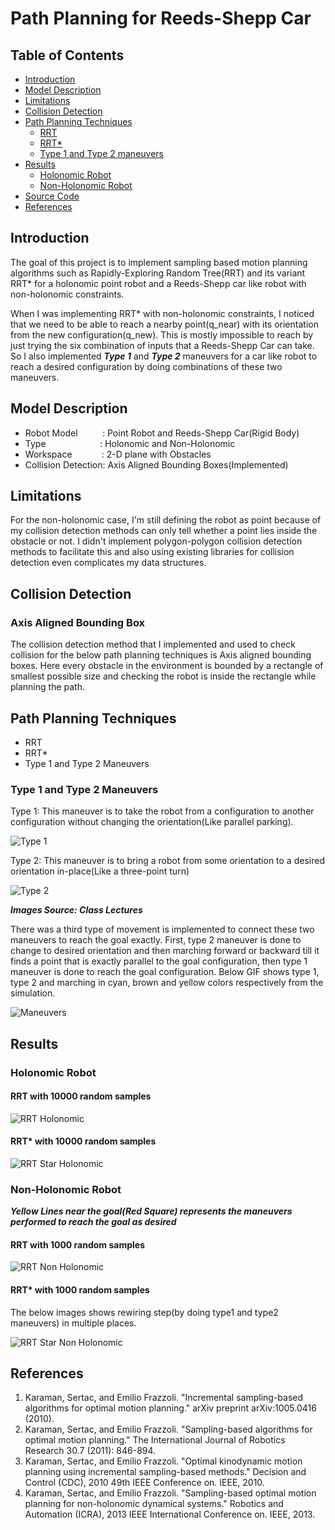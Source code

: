 # Path Planning for Reeds-Shepp Car

## Table of Contents
 - [Introduction](#introduction)
 - [Model Description](#model-description)
 - [Limitations](#limitations)
 - [Collision Detection](#collision-detection)
 - [Path Planning Techniques](#path-planning-techniques)
    - [RRT](#rrt)
    - [RRT\*](#rrt-star)
    - [Type 1 and Type 2 maneuvers](#maneuvers)
 - [Results](#results)
    - [Holonomic Robot](#non-holonomic-demo)
    - [Non-Holonomic Robot](#holonomic-demo)
 - [Source Code](#source-code)
 - [References](#references)
 
## Introduction
The goal of this project is to implement sampling based motion planning 
algorithms such as Rapidly-Exploring Random Tree(RRT) and its variant RRT* for a 
holonomic point robot and a Reeds-Shepp car like robot with 
non-holonomic constraints.

When I was implementing RRT* with non-holonomic constraints, I
noticed that we need to be able to reach a nearby point(q_near) with its 
orientation from the new configuration(q_new). This is mostly impossible to reach
by just trying the six combination of inputs that a Reeds-Shepp Car can
take. So I also implemented ***Type 1*** and ***Type 2*** maneuvers for a car like 
robot to reach a desired configuration by doing combinations of these two
maneuvers.
 
 
## Model Description
 - Robot Model &nbsp;&nbsp;&nbsp;&nbsp;&nbsp;&nbsp;&nbsp;&nbsp;&nbsp;:   Point Robot and Reeds-Shepp Car(Rigid Body)
 - Type        &nbsp;&nbsp;&nbsp;&nbsp;&nbsp;&nbsp;&nbsp;&nbsp;&nbsp;&nbsp;&nbsp;&nbsp;&nbsp;&nbsp;&nbsp;&nbsp;&nbsp;&nbsp;&nbsp;&nbsp;&nbsp;:   Holonomic and Non-Holonomic
 - Workspace   &nbsp;&nbsp;&nbsp;&nbsp;&nbsp;&nbsp;&nbsp;&nbsp;&nbsp;&nbsp;&nbsp;:   2-D plane with Obstacles
 - Collision Detection: Axis Aligned Bounding Boxes(Implemented)

## Limitations
For the non-holonomic case, I'm still defining the robot as point
because of my collision detection methods can only tell whether a point
lies inside the obstacle or not. I didn't implement polygon-polygon 
collision detection methods to facilitate this and also using
existing libraries for collision detection even complicates my data structures.
 
## Collision Detection
### Axis Aligned Bounding Box
The collision detection method that I implemented and used to check
 collision for the below path planning techniques is Axis aligned 
 bounding boxes. Here every obstacle in the environment is bounded by a 
 rectangle of smallest possible size and checking the robot is inside the
 rectangle while planning the path.
 
## Path Planning Techniques
 - RRT
 - RRT*
 - Type 1 and Type 2 Maneuvers
 
### Type 1 and Type 2 Maneuvers
Type 1: This maneuver is to take the robot from a configuration to another
configuration without changing the orientation(Like parallel parking). 

![Type 1](https://raw.githubusercontent.com/iamprem/temp/master/assets/type_1.png)


Type 2: This maneuver is to bring a robot from some orientation to a
desired orientation in-place(Like a three-point turn)

![Type 2](https://raw.githubusercontent.com/iamprem/temp/master/assets/type_2.png)

***Images Source: Class Lectures***

There was a third type of movement is implemented to connect these two
maneuvers to reach the goal exactly. First, type 2 maneuver is done to 
change to desired orientation and then marching forward or backward till it 
finds a point that is exactly parallel to the goal configuration, then 
type 1 maneuver is done to reach the goal configuration. Below GIF shows
type 1, type 2 and marching in cyan, brown and yellow colors respectively
from the simulation.

![Maneuvers](https://raw.githubusercontent.com/iamprem/temp/master/assets/maneuver_gif.gif)

## Results

### Holonomic Robot

#### RRT with 10000 random samples 

![RRT Holonomic](https://raw.githubusercontent.com/iamprem/temp/master/assets/rrt_holo.gif)

#### RRT* with 10000 random samples

![RRT Star Holonomic](https://raw.githubusercontent.com/iamprem/temp/master/assets/rrtstar_holo.gif)

### Non-Holonomic Robot

***Yellow Lines near the goal(Red Square) represents the maneuvers performed to reach the goal as desired***

#### RRT with 1000 random samples 

![RRT Non Holonomic](https://raw.githubusercontent.com/iamprem/temp/master/assets/rrt_nonholo.png)

#### RRT* with 1000 random samples

The below images shows rewiring step(by doing type1 and type2 maneuvers)
in multiple places.

![RRT Star Non Holonomic](https://raw.githubusercontent.com/iamprem/temp/master/assets/rrtstar_nonholo.png)

## References

 1. Karaman, Sertac, and Emilio Frazzoli. "Incremental sampling-based algorithms for optimal motion planning." arXiv preprint arXiv:1005.0416 (2010).
 2. Karaman, Sertac, and Emilio Frazzoli. "Sampling-based algorithms for optimal motion planning." The International Journal of Robotics Research 30.7 (2011): 846-894.
 3. Karaman, Sertac, and Emilio Frazzoli. "Optimal kinodynamic motion planning using incremental sampling-based methods." Decision and Control (CDC), 2010 49th IEEE Conference on. IEEE, 2010.
 4. Karaman, Sertac, and Emilio Frazzoli. "Sampling-based optimal motion planning for non-holonomic dynamical systems." Robotics and Automation (ICRA), 2013 IEEE International Conference on. IEEE, 2013.